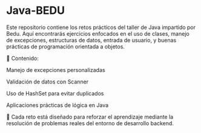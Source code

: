# Java-BEDU
Este repositorio contiene los retos prácticos del taller de Java impartido por Bedu. 
Aquí encontrarás ejercicios enfocados en el uso de clases, manejo de excepciones, estructuras de datos, entrada de usuario, y buenas prácticas de programación orientada a objetos.

🧩 Contenido:

Manejo de excepciones personalizadas

Validación de datos con Scanner

Uso de HashSet para evitar duplicados

Aplicaciones prácticas de lógica en Java

🚀 Cada reto está diseñado para reforzar el aprendizaje mediante la resolución de problemas reales del entorno de desarrollo backend.

